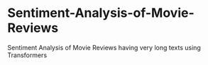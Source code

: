 # Sentiment-Analysis-of-Movie-Reviews
Sentiment Analysis of Movie Reviews having very long texts using Transformers
